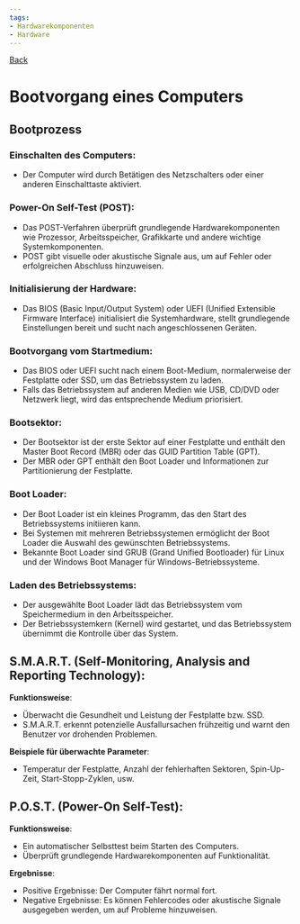 ```yaml
---
tags:
- Hardwarekomponenten
- Hardware
---
```

[Back](Uebersicht%20der%20Hardwarekomponenten%20Themen.md)
# Bootvorgang eines Computers
## Bootprozess
### Einschalten des Computers:  
- Der Computer wird durch Betätigen des Netzschalters oder einer anderen Einschalttaste aktiviert.

### Power-On Self-Test (POST):
- Das POST-Verfahren überprüft grundlegende Hardwarekomponenten wie Prozessor, Arbeitsspeicher, Grafikkarte und andere wichtige Systemkomponenten.
- POST gibt visuelle oder akustische Signale aus, um auf Fehler oder erfolgreichen Abschluss hinzuweisen.

### Initialisierung der Hardware:
- Das BIOS (Basic Input/Output System) oder UEFI (Unified Extensible Firmware Interface) initialisiert die Systemhardware, stellt grundlegende Einstellungen bereit und sucht nach angeschlossenen Geräten.

### Bootvorgang vom Startmedium:  
- Das BIOS oder UEFI sucht nach einem Boot-Medium, normalerweise der Festplatte oder SSD, um das Betriebssystem zu laden.  
- Falls das Betriebssystem auf anderen Medien wie USB, CD/DVD oder Netzwerk liegt, wird das entsprechende Medium priorisiert.

### Bootsektor:  
- Der Bootsektor ist der erste Sektor auf einer Festplatte und enthält den Master Boot Record (MBR) oder das GUID Partition Table (GPT).
- Der MBR oder GPT enthält den Boot Loader und Informationen zur Partitionierung der Festplatte.

### Boot Loader:
 - Der Boot Loader ist ein kleines Programm, das den Start des Betriebssystems initiieren kann.
- Bei Systemen mit mehreren Betriebssystemen ermöglicht der Boot Loader die Auswahl des gewünschten Betriebssystems.
- Bekannte Boot Loader sind GRUB (Grand Unified Bootloader) für Linux und der Windows Boot Manager für Windows-Betriebssysteme.
        
### Laden des Betriebssystems:
- Der ausgewählte Boot Loader lädt das Betriebssystem vom Speichermedium in den Arbeitsspeicher.
 - Der Betriebssystemkern (Kernel) wird gestartet, und das Betriebssystem übernimmt die Kontrolle über das System.
        
## S.M.A.R.T. (Self-Monitoring, Analysis and Reporting Technology):
**Funktionsweise**:
- Überwacht die Gesundheit und Leistung der Festplatte bzw. SSD.
- S.M.A.R.T. erkennt potenzielle Ausfallursachen frühzeitig und warnt den Benutzer vor drohenden Problemen.
        
**Beispiele für überwachte Parameter**:
- Temperatur der Festplatte, Anzahl der fehlerhaften Sektoren, Spin-Up-Zeit, Start-Stopp-Zyklen, usw.

## P.O.S.T. (Power-On Self-Test):
**Funktionsweise**:
- Ein automatischer Selbsttest beim Starten des Computers.
- Überprüft grundlegende Hardwarekomponenten auf Funktionalität.

**Ergebnisse**:
- Positive Ergebnisse: Der Computer fährt normal fort.
- Negative Ergebnisse: Es können Fehlercodes oder akustische Signale ausgegeben werden, um auf Probleme hinzuweisen.